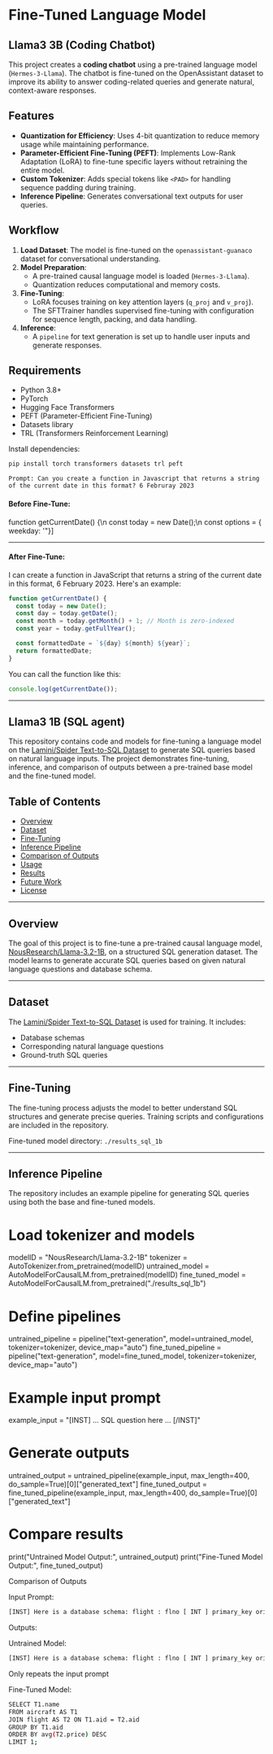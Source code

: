 # Fine-Tuned Language Model

## Llama3 3B (Coding Chatbot)

This project creates a **coding chatbot** using a pre-trained language model (`Hermes-3-Llama`). The chatbot is fine-tuned on the OpenAssistant dataset to improve its ability to answer coding-related queries and generate natural, context-aware responses.

## Features
- **Quantization for Efficiency**: Uses 4-bit quantization to reduce memory usage while maintaining performance.
- **Parameter-Efficient Fine-Tuning (PEFT)**: Implements Low-Rank Adaptation (LoRA) to fine-tune specific layers without retraining the entire model.
- **Custom Tokenizer**: Adds special tokens like `<PAD>` for handling sequence padding during training.
- **Inference Pipeline**: Generates conversational text outputs for user queries.

## Workflow
1. **Load Dataset**: The model is fine-tuned on the `openassistant-guanaco` dataset for conversational understanding.
2. **Model Preparation**:
   - A pre-trained causal language model is loaded (`Hermes-3-Llama`).
   - Quantization reduces computational and memory costs.
3. **Fine-Tuning**:
   - LoRA focuses training on key attention layers (`q_proj` and `v_proj`).
   - The SFTTrainer handles supervised fine-tuning with configuration for sequence length, packing, and data handling.
4. **Inference**:
   - A `pipeline` for text generation is set up to handle user inputs and generate responses.

## Requirements
- Python 3.8+
- PyTorch
- Hugging Face Transformers
- PEFT (Parameter-Efficient Fine-Tuning)
- Datasets library
- TRL (Transformers Reinforcement Learning)

Install dependencies:
```bash
pip install torch transformers datasets trl peft
```



```
Prompt: Can you create a function in Javascript that returns a string of the current date in this format? 6 Februray 2023
```

#### Before Fine-Tune:

function getCurrentDate() {\n    const today = new Date();\n    const options = { weekday: '"}]


-------------------------------------------------
#### After Fine-Tune:
I can create a function in JavaScript that returns a string of the current date in this format, 6 February 2023. Here's an example:

```javascript
function getCurrentDate() {
  const today = new Date();
  const day = today.getDate();
  const month = today.getMonth() + 1; // Month is zero-indexed
  const year = today.getFullYear();

  const formattedDate = `${day} ${month} ${year}`;
  return formattedDate;
}
```

You can call the function like this:

```javascript
console.log(getCurrentDate());
```
-------------------------------------------------


## Llama3 1B (SQL agent)

This repository contains code and models for fine-tuning a language model on the [Lamini/Spider Text-to-SQL Dataset](https://huggingface.co/datasets/lamini/spider_text_to_sql) to generate SQL queries based on natural language inputs. The project demonstrates fine-tuning, inference, and comparison of outputs between a pre-trained base model and the fine-tuned model.

## Table of Contents

- [Overview](#overview)
- [Dataset](#dataset)
- [Fine-Tuning](#fine-tuning)
- [Inference Pipeline](#inference-pipeline)
- [Comparison of Outputs](#comparison-of-outputs)
- [Usage](#usage)
- [Results](#results)
- [Future Work](#future-work)
- [License](#license)

---

## Overview

The goal of this project is to fine-tune a pre-trained causal language model, [NousResearch/Llama-3.2-1B](https://huggingface.co/NousResearch/Llama-3.2-1B), on a structured SQL generation dataset. The model learns to generate accurate SQL queries based on given natural language questions and database schema.

---

## Dataset

The [Lamini/Spider Text-to-SQL Dataset](https://huggingface.co/datasets/lamini/spider_text_to_sql) is used for training. It includes:
- Database schemas
- Corresponding natural language questions
- Ground-truth SQL queries

---

## Fine-Tuning

The fine-tuning process adjusts the model to better understand SQL structures and generate precise queries. Training scripts and configurations are included in the repository.

Fine-tuned model directory: `./results_sql_1b`

---

## Inference Pipeline

The repository includes an example pipeline for generating SQL queries using both the base and fine-tuned models.



# Load tokenizer and models
modelID = "NousResearch/Llama-3.2-1B"
tokenizer = AutoTokenizer.from_pretrained(modelID)
untrained_model = AutoModelForCausalLM.from_pretrained(modelID)
fine_tuned_model = AutoModelForCausalLM.from_pretrained("./results_sql_1b")

# Define pipelines
untrained_pipeline = pipeline("text-generation", model=untrained_model, tokenizer=tokenizer, device_map="auto")
fine_tuned_pipeline = pipeline("text-generation", model=fine_tuned_model, tokenizer=tokenizer, device_map="auto")

# Example input prompt
example_input = "[INST] ... SQL question here ... [/INST]"

# Generate outputs
untrained_output = untrained_pipeline(example_input, max_length=400, do_sample=True)[0]["generated_text"]
fine_tuned_output = fine_tuned_pipeline(example_input, max_length=400, do_sample=True)[0]["generated_text"]

# Compare results
print("Untrained Model Output:", untrained_output)
print("Fine-Tuned Model Output:", fine_tuned_output)

Comparison of Outputs

Input Prompt:
```bash
[INST] Here is a database schema: flight : flno [ INT ] primary_key origin [ TEXT ] destination [ TEXT ] distance [ INT ] departure_date [ TEXT ] arrival_date [ TEXT ] price [ INT ] aid [ INT ] flight.aid = aircraft.aid aircraft : aid [ INT ] primary_key name [ TEXT ] distance [ INT ] employee : eid [ INT ] primary_key name [ TEXT ] salary [ INT ] certificate : eid [ INT ] primary_key certificate.eid = employee.eid aid [ INT ] certificate.aid = aircraft.aid Please write me a SQL statement that answers the following question: What is the name of the aircraft with the highest average flight price? [/INST]
```

Outputs:

Untrained Model:

```bash
[INST] Here is a database schema: flight : flno [ INT ] primary_key origin [ TEXT ] destination [ TEXT ] distance [ INT ] departure_date [ TEXT ] arrival_date [ TEXT ] price [ INT ] aid [ INT ] flight.aid = aircraft.aid aircraft : aid [ INT ] primary_key name [ TEXT ] distance [ INT ] employee : eid [ INT ] primary_key name [ TEXT ] salary [ INT ] certificate : eid [ INT ] primary_key certificate.eid = employee.eid aid [ INT ] certificate.aid = aircraft.aid Please write me a SQL statement that answers the following question: What is the name of the aircraft with the highest average flight price? [/INST]
```
Only repeats the input prompt


Fine-Tuned Model:
```bash
SELECT T1.name
FROM aircraft AS T1
JOIN flight AS T2 ON T1.aid = T2.aid
GROUP BY T1.aid
ORDER BY avg(T2.price) DESC
LIMIT 1;
```



